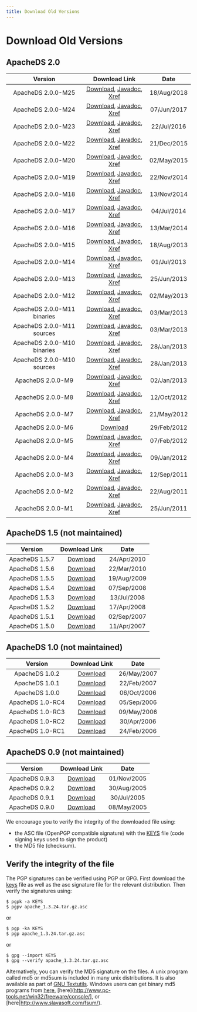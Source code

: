 ```yaml
---
title: Download Old Versions
---
```


# Download Old Versions

## ApacheDS 2.0

<center>

| Version| Download Link | Date |
|:-:|:-:|:-:|
| ApacheDS 2.0.0-M25 | [Download](https://archive.apache.org/dist/directory/apacheds/dist/2.0.0.AM25/), [Javadoc](https://svn.apache.org/repos/infra/websites/production/directory/content/apacheds/gen-docs/2.0.0.AM25/apidocs/index.html), [Xref](https://svn.apache.org/repos/infra/websites/production/directory/content/apacheds/gen-docs/2.0.0.AM25/xref/index.html) | 18/Aug/2018 | 
| ApacheDS 2.0.0-M24 | [Download](https://archive.apache.org/dist/directory/apacheds/dist/2.0.0-M24/), [Javadoc](https://svn.apache.org/repos/infra/websites/production/directory/content/apacheds/gen-docs/2.0.0-M24/apidocs/index.html), [Xref](https://svn.apache.org/repos/infra/websites/production/directory/content/apacheds/gen-docs/2.0.0-M24/xref/index.html) | 07/Jun/2017 |
| ApacheDS 2.0.0-M23 | [Download](https://archive.apache.org/dist/directory/apacheds/dist/2.0.0-M23/), [Javadoc](https://svn.apache.org/repos/infra/websites/production/directory/content/apacheds/gen-docs/2.0.0-M23/apidocs/index.html), [Xref](https://svn.apache.org/repos/infra/websites/production/directory/content/apacheds/gen-docs/2.0.0-M23/xref/index.html) | 22/Jul/2016 |
| ApacheDS 2.0.0-M22 | [Download](https://archive.apache.org/dist/directory/apacheds/dist/2.0.0-M22/), [Javadoc](https://svn.apache.org/repos/infra/websites/production/directory/content/apacheds/gen-docs/2.0.0-M22/apidocs/index.html), [Xref](https://svn.apache.org/repos/infra/websites/production/directory/content/apacheds/gen-docs/2.0.0-M22/xref/index.html) | 21/Dec/2015 |
| ApacheDS 2.0.0-M20 | [Download](https://archive.apache.org/dist/directory/apacheds/dist/2.0.0-M20/), [Javadoc](https://svn.apache.org/repos/infra/websites/production/directory/content/apacheds/gen-docs/2.0.0-M20/apidocs/index.html), [Xref](https://svn.apache.org/repos/infra/websites/production/directory/content/apacheds/gen-docs/2.0.0-M20/xref/index.html) | 02/May/2015 |
| ApacheDS 2.0.0-M19 | [Download](https://archive.apache.org/dist/directory/apacheds/dist/2.0.0-M19/), [Javadoc](https://svn.apache.org/repos/infra/websites/production/directory/content/apacheds/gen-docs/2.0.0-M19/apidocs/index.html), [Xref](https://svn.apache.org/repos/infra/websites/production/directory/content/apacheds/gen-docs/2.0.0-M19/xref/index.html) | 22/Nov/2014 |
| ApacheDS 2.0.0-M18 | [Download](https://archive.apache.org/dist/directory/apacheds/dist/2.0.0-M18/), [Javadoc](https://svn.apache.org/repos/infra/websites/production/directory/content/apacheds/gen-docs/2.0.0-M18/apidocs/index.html), [Xref](https://svn.apache.org/repos/infra/websites/production/directory/content/apacheds/gen-docs/2.0.0-M18/xref/index.html) | 13/Nov/2014 |
| ApacheDS 2.0.0-M17 | [Download](https://archive.apache.org/dist/directory/apacheds/dist/2.0.0-M17/), [Javadoc](https://svn.apache.org/repos/infra/websites/production/directory/content/apacheds/gen-docs/2.0.0-M17/apidocs/index.html), [Xref](https://svn.apache.org/repos/infra/websites/production/directory/content/apacheds/gen-docs/2.0.0-M17/xref/index.html) | 04/Jul/2014 |
| ApacheDS 2.0.0-M16 | [Download](https://archive.apache.org/dist/directory/apacheds/dist/2.0.0-M16/), [Javadoc](https://svn.apache.org/repos/infra/websites/production/directory/content/apacheds/gen-docs/2.0.0-M16/apidocs/index.html), [Xref](https://svn.apache.org/repos/infra/websites/production/directory/content/apacheds/gen-docs/2.0.0-M16/xref/index.html) | 13/Mar/2014 |
| ApacheDS 2.0.0-M15 | [Download](https://archive.apache.org/dist/directory/apacheds/dist/2.0.0-M15/), [Javadoc](https://svn.apache.org/repos/infra/websites/production/directory/content/apacheds/gen-docs/2.0.0-M15/apidocs/index.html), [Xref](https://svn.apache.org/repos/infra/websites/production/directory/content/apacheds/gen-docs/2.0.0-M15/xref/index.html) | 18/Aug/2013 |
| ApacheDS 2.0.0-M14 | [Download](https://archive.apache.org/dist/directory/apacheds/dist/2.0.0-M14/), [Javadoc](https://svn.apache.org/repos/infra/websites/production/directory/content/apacheds/gen-docs/2.0.0-M14/apidocs/index.html), [Xref](https://svn.apache.org/repos/infra/websites/production/directory/content/apacheds/gen-docs/2.0.0-M14/xref/index.html) | 01/Jul/2013 |
| ApacheDS 2.0.0-M13 | [Download](https://archive.apache.org/dist/directory/apacheds/dist/2.0.0-M13/), [Javadoc](https://svn.apache.org/repos/infra/websites/production/directory/content/apacheds/gen-docs/2.0.0-M13/apidocs/index.html), [Xref](https://svn.apache.org/repos/infra/websites/production/directory/content/apacheds/gen-docs/2.0.0-M13/xref/index.html) | 25/Jun/2013 |
| ApacheDS 2.0.0-M12 | [Download](https://archive.apache.org/dist/directory/apacheds/dist/2.0.0-M12/), [Javadoc](https://svn.apache.org/repos/infra/websites/production/directory/content/apacheds/gen-docs/2.0.0-M12/apidocs/index.html), [Xref](https://svn.apache.org/repos/infra/websites/production/directory/content/apacheds/gen-docs/2.0.0-M12/xref/index.html) | 02/May/2013 |
| ApacheDS 2.0.0-M11 binaries | [Download](https://archive.apache.org/dist/directory/apacheds/dist/2.0.0-M11/), [Javadoc](https://svn.apache.org/repos/infra/websites/production/directory/content/apacheds/gen-docs/2.0.0-M11/apidocs/index.html), [Xref](https://svn.apache.org/repos/infra/websites/production/directory/content/apacheds/gen-docs/2.0.0-M11/xref/index.html) | 03/Mar/2013 |
| ApacheDS 2.0.0-M11 sources | [Download](https://archive.apache.org/dist/directory/apacheds/2.0.0-M11/), [Javadoc](https://svn.apache.org/repos/infra/websites/production/directory/content/apacheds/gen-docs/2.0.0-M11/apidocs/index.html), [Xref](https://svn.apache.org/repos/infra/websites/production/directory/content/apacheds/gen-docs/2.0.0-M11/xref/index.html) | 03/Mar/2013 |
| ApacheDS 2.0.0-M10 binaries | [Download](https://archive.apache.org/dist/directory/apacheds/dist/2.0.0-M10/), [Javadoc](https://svn.apache.org/repos/infra/websites/production/directory/content/apacheds/gen-docs/2.0.0-M10/apidocs/index.html), [Xref](https://svn.apache.org/repos/infra/websites/production/directory/content/apacheds/gen-docs/2.0.0-M10/xref/index.html) | 28/Jan/2013 |
| ApacheDS 2.0.0-M10 sources | [Download](https://archive.apache.org/dist/directory/apacheds/2.0.0-M10/), [Javadoc](https://svn.apache.org/repos/infra/websites/production/directory/content/apacheds/gen-docs/2.0.0-M10/apidocs/index.html), [Xref](https://svn.apache.org/repos/infra/websites/production/directory/content/apacheds/gen-docs/2.0.0-M10/xref/index.html) | 28/Jan/2013 |
| ApacheDS 2.0.0-M9 | [Download](https://archive.apache.org/dist/directory/apacheds/stable/2.0/2.0.0-M9), [Javadoc](https://svn.apache.org/repos/infra/websites/production/directory/content/apacheds/gen-docs/2.0.0-M9/apidocs/index.html), [Xref](https://svn.apache.org/repos/infra/websites/production/directory/content/apacheds/gen-docs/2.0.0-M9/xref/index.html) | 02/Jan/2013 |
| ApacheDS 2.0.0-M8 | [Download](https://archive.apache.org/dist/directory/apacheds/stable/2.0/2.0.0-M8), [Javadoc](https://svn.apache.org/repos/infra/websites/production/directory/content/apacheds/gen-docs/2.0.0-M8/apidocs/index.html), [Xref](https://svn.apache.org/repos/infra/websites/production/directory/content/apacheds/gen-docs/2.0.0-M8/xref/index.html) | 12/Oct/2012 |
| ApacheDS 2.0.0-M7 | [Download](https://archive.apache.org/dist/directory/apacheds/stable/2.0/2.0.0-M7), [Javadoc](https://svn.apache.org/repos/infra/websites/production/directory/content/apacheds/gen-docs/2.0.0-M7/apidocs/index.html), [Xref](https://svn.apache.org/repos/infra/websites/production/directory/content/apacheds/gen-docs/2.0.0-M7/xref/index.html) | 21/May/2012 |
| ApacheDS 2.0.0-M6 | [Download](https://archive.apache.org/dist/directory/apacheds/stable/2.0/2.0.0-M6) | 29/Feb/2012 |
| ApacheDS 2.0.0-M5 | [Download](https://archive.apache.org/dist/directory/apacheds/stable/2.0/2.0.0-M5), [Javadoc](https://svn.apache.org/repos/infra/websites/production/directory/content/apacheds/gen-docs/2.0.0-M5/apidocs/index.html), [Xref](https://svn.apache.org/repos/infra/websites/production/directory/content/apacheds/gen-docs/2.0.0-M5/xref/index.html) | 07/Feb/2012 |
| ApacheDS 2.0.0-M4 | [Download](https://archive.apache.org/dist/directory/apacheds/stable/2.0/2.0.0-M4), [Javadoc](https://svn.apache.org/repos/infra/websites/production/directory/content/apacheds/gen-docs/2.0.0-M4/apidocs/index.html), [Xref](https://svn.apache.org/repos/infra/websites/production/directory/content/apacheds/gen-docs/2.0.0-M4/xref/index.html) | 09/Jan/2012 |
| ApacheDS 2.0.0-M3 | [Download](https://archive.apache.org/dist/directory/apacheds/stable/2.0/2.0.0-M3), [Javadoc](https://svn.apache.org/repos/infra/websites/production/directory/content/apacheds/gen-docs/2.0.0-M3/apidocs/index.html), [Xref](https://svn.apache.org/repos/infra/websites/production/directory/content/apacheds/gen-docs/2.0.0-M3/xref/index.html) | 12/Sep/2011 |
| ApacheDS 2.0.0-M2 | [Download](https://archive.apache.org/dist/directory/apacheds/stable/2.0/2.0.0-M2), [Javadoc](https://svn.apache.org/repos/infra/websites/production/directory/content/apacheds/gen-docs/2.0.0-M2/apidocs/index.html), [Xref](https://svn.apache.org/repos/infra/websites/production/directory/content/apacheds/gen-docs/2.0.0-M2/xref/index.html) | 22/Aug/2011 |
| ApacheDS 2.0.0-M1 | [Download](https://archive.apache.org/dist/directory/apacheds/stable/2.0/2.0.0-M1), [Javadoc](https://svn.apache.org/repos/infra/websites/production/directory/content/apacheds/gen-docs/2.0.0-M1/apidocs/index.html), [Xref](https://svn.apache.org/repos/infra/websites/production/directory/content/apacheds/gen-docs/2.0.0-M1/xref/index.html) | 25/Jun/2011 |

</center>

## ApacheDS 1.5 (not maintained)

<center>

| Version| Download Link | Date |
|:-:|:-:|:-:|
| ApacheDS 1.5.7 | [Download](https://archive.apache.org/dist/directory/apacheds/unstable/1.5/1.5.7/) | 24/Apr/2010 |
| ApacheDS 1.5.6 | [Download](https://archive.apache.org/dist/directory/apacheds/unstable/1.5/1.5.6/) | 22/Mar/2010 |
| ApacheDS 1.5.5 | [Download](https://archive.apache.org/dist/directory/apacheds/unstable/1.5/1.5.5/) | 19/Aug/2009 |
| ApacheDS 1.5.4 | [Download](https://archive.apache.org/dist/directory/apacheds/unstable/1.5/1.5.4/) | 07/Sep/2008 |
| ApacheDS 1.5.3 | [Download](https://archive.apache.org/dist/directory/apacheds/unstable/1.5/1.5.3/) | 13/Jul/2008 |
| ApacheDS 1.5.2 | [Download](https://archive.apache.org/dist/directory/apacheds/unstable/1.5/1.5.2/) | 17/Apr/2008 |
| ApacheDS 1.5.1 | [Download](https://archive.apache.org/dist/directory/apacheds/unstable/1.5/1.5.1/) | 02/Sep/2007 |
| ApacheDS 1.5.0 | [Download](https://archive.apache.org/dist/directory/apacheds/unstable/1.5/1.5.0/) | 11/Apr/2007 |

</center>

## ApacheDS 1.0 (not maintained)

<center>

| Version| Download Link | Date |
|:-:|:-:|:-:|
| ApacheDS 1.0.2 | [Download](https://archive.apache.org/dist/directory/apacheds/stable/1.0/1.0.2/) | 26/May/2007 |
| ApacheDS 1.0.1 | [Download](https://archive.apache.org/dist/directory/apacheds/stable/1.0/1.0.1/) | 22/Feb/2007 |
| ApacheDS 1.0.0 | [Download](https://archive.apache.org/dist/directory/apacheds/stable/1.0/1.0.0/) | 06/Oct/2006 |
| ApacheDS 1.0-RC4 | [Download](https://archive.apache.org/dist/directory/apacheds/stable/1.0/1.0-RC4/) | 05/Sep/2006 |
| ApacheDS 1.0-RC3 | [Download](https://archive.apache.org/dist/directory/apacheds/stable/1.0/1.0-RC3/) | 09/May/2006 |
| ApacheDS 1.0-RC2 | [Download](https://archive.apache.org/dist/directory/apacheds/stable/1.0/1.0-RC2/) | 30/Apr/2006 |
| ApacheDS 1.0-RC1 | [Download](https://archive.apache.org/dist/directory/apacheds/stable/1.0/1.0-RC1/) | 24/Feb/2006 |

</center>

## ApacheDS 0.9 (not maintained)

<center>

| Version| Download Link | Date |
|:-:|:-:|:-:|
| ApacheDS 0.9.3 | [Download](https://archive.apache.org/dist/directory/apacheds/unstable/0.9/0.9.3) | 01/Nov/2005 |
| ApacheDS 0.9.2 | [Download](https://archive.apache.org/dist/directory/apacheds/unstable/0.9/0.9.2) | 30/Aug/2005 |
| ApacheDS 0.9.1 | [Download](https://archive.apache.org/dist/directory/apacheds/unstable/0.9/0.9.1) | 30/Jul/2005 |
| ApacheDS 0.9.0 | [Download](https://archive.apache.org/dist/directory/apacheds/unstable/0.9/0.9.0) | 08/May/2005 |

</center>

<DIV class="note" markdown="1">
We encourage you to verify the integrity of the downloaded file using:

* the ASC file (OpenPGP compatible signature) with the [KEYS](https://downloads.apache.org/directory/KEYS) file (code signing keys used to sign the product)
* the MD5 file (checksum).
</DIV>

## Verify the integrity of the file

The PGP signatures can be verified using PGP or GPG. First download the [keys](https://downloads.apache.org/directory/KEYS) file as well as the asc signature file for the relevant distribution. Then verify the signatures using:

	$ pgpk -a KEYS
	$ pgpv apache_1.3.24.tar.gz.asc

or

	$ pgp -ka KEYS
	$ pgp apache_1.3.24.tar.gz.asc

or

	$ gpg --import KEYS
	$ gpg --verify apache_1.3.24.tar.gz.asc

 

Alternatively, you can verify the MD5 signature on the files. A unix program called md5 or md5sum is included in many unix distributions. It is also available as part of [GNU Textutils](http://www.gnu.org/software/textutils/textutils.html). Windows users can get binary md5 programs from [here](http://www.fourmilab.ch/md5/), [here](http://www.pc-tools.net/win32/freeware/console/], or [here|http://www.slavasoft.com/fsum/).
